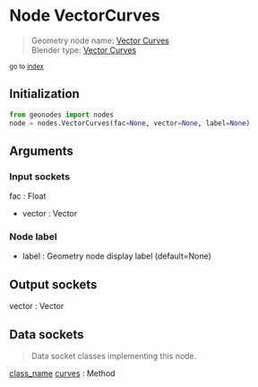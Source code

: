 
# Node VectorCurves

> Geometry node name: [Vector Curves](https://docs.blender.org/manual/en/latest/modeling/geometry_nodes/material/vector_curves.html)<br>
  Blender type: [Vector Curves](https://docs.blender.org/api/current/bpy.types.ShaderNodeVectorCurve.html)
  
<sub>go to [index](/docs/index.md)</sub>

## Initialization

```python
from geonodes import nodes
node = nodes.VectorCurves(fac=None, vector=None, label=None)
```



## Arguments


### Input sockets

fac : Float
- vector : Vector

### Node label

- label : Geometry node display label (default=None)

## Output sockets

vector : Vector

## Data sockets

> Data socket classes implementing this node.
  
[class_name](docs/sockets/Vector.md) [curves](docs/sockets/Vector.md#curves) : Method

